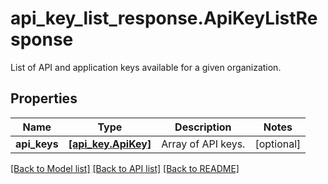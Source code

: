 # api_key_list_response.ApiKeyListResponse

List of API and application keys available for a given organization.
## Properties
Name | Type | Description | Notes
------------ | ------------- | ------------- | -------------
**api_keys** | [**[api_key.ApiKey]**](ApiKey.md) | Array of API keys. | [optional] 

[[Back to Model list]](README.md#documentation-for-models) [[Back to API list]](README.md#documentation-for-api-endpoints) [[Back to README]](README.md)


